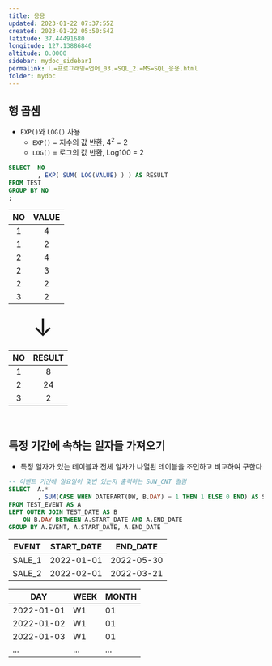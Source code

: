 ```yaml
---
title: 응용
updated: 2023-01-22 07:37:55Z
created: 2023-01-22 05:50:54Z
latitude: 37.44491680
longitude: 127.13886840
altitude: 0.0000
sidebar: mydoc_sidebar1
permalink: Ⅰ.=프로그래밍=언어_03.=SQL_2.=MS=SQL_응용.html
folder: mydoc
---
```


## 행 곱셈
- `EXP()`와 `LOG()` 사용
	- `EXP()` = 지수의 값 반환, 4<sup>2</sup> = 2
	- `LOG()` = 로그의 값 반환, Log100 = 2

```sql
SELECT  NO
		, EXP( SUM( LOG(VALUE) ) ) AS RESULT
FROM TEST
GROUP BY NO
;
```

|NO|VALUE|
|:--:|:--:|
|1|4|
|1|2|
|2|4|
|2|3|
|2|2|
|3|2|

<font size="10">&emsp;↓</font>

|NO|RESULT|
|:--:|:--:|
|1|8|
|2|24|
|3|2|

<br>

## 특정 기간에 속하는 일자들 가져오기
- 특정 일자가 있는 테이블과 전체 일자가 나열된 테이블을 조인하고 비교하여 구한다

```sql
-- 이벤트 기간에 일요일이 몇번 있는지 출력하는 SUN_CNT 컬럼
SELECT  A.*
		, SUM(CASE WHEN DATEPART(DW, B.DAY) = 1 THEN 1 ELSE 0 END) AS SUN_CNT
FROM TEST_EVENT AS A
LEFT OUTER JOIN TEST_DATE AS B
	ON B.DAY BETWEEN A.START_DATE AND A.END_DATE
GROUP BY A.EVENT, A.START_DATE, A.END_DATE
```

|EVENT|START_DATE|END_DATE|
|--|--|--|
|SALE_1|2022-01-01|2022-05-30|
|SALE_2|2022-02-01|2022-03-21|

|DAY|WEEK|MONTH|
|--|--|--|
|2022-01-01|W1|01|
|2022-01-02|W1|01|
|2022-01-03|W1|01|
|...|...|...|

<br>
